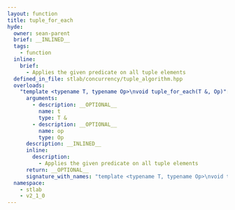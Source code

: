 ```yaml
---
layout: function
title: tuple_for_each
hyde:
  owner: sean-parent
  brief: __INLINED__
  tags:
    - function
  inline:
    brief:
      - Applies the given predicate on all tuple elements
  defined_in_file: stlab/concurrency/tuple_algorithm.hpp
  overloads:
    "template <typename T, typename Op>\nvoid tuple_for_each(T &, Op)":
      arguments:
        - description: __OPTIONAL__
          name: t
          type: T &
        - description: __OPTIONAL__
          name: op
          type: Op
      description: __INLINED__
      inline:
        description:
          - Applies the given predicate on all tuple elements
      return: __OPTIONAL__
      signature_with_names: "template <typename T, typename Op>\nvoid tuple_for_each(T & t, Op op)"
  namespace:
    - stlab
    - v2_1_0
---
```

